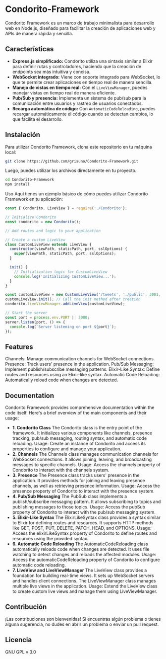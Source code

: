 # Condorito-Framework


Condorito Framework es un marco de trabajo minimalista para desarrollo web en Node.js, diseñado para facilitar la creación de aplicaciones web y APIs de manera rápida y sencilla.

## Características

- **Express.js simplificado:** Condorito utiliza una sintaxis similar a Elixir para definir rutas y controladores, haciendo que la creación de endpoints sea más intuitiva y concisa.
- **WebSocket integrado:** Viene con soporte integrado para WebSocket, lo que te permite crear aplicaciones en tiempo real de manera sencilla.
- **Manejo de vistas en tiempo real:** Con el `LiveViewManager`, puedes manejar vistas en tiempo real de manera eficiente.
- **Pub/Sub y presencia:** Implementa un sistema de pub/sub para la comunicación entre usuarios y rastreo de usuarios conectados.
- **Recarga automática de código:** Con `AutomaticCodeReloading`, puedes recargar automáticamente el código cuando se detectan cambios, lo que facilita el desarrollo.

## Instalación

Para utilizar Condorito Framework, clona este repositorio en tu máquina local:

```bash
git clone https://github.com/grisuno/Condorito-Framework.git
```
Luego, puedes utilizar los archivos directamente en tu proyecto.
```bash
cd Condorito-Framework
npm install
```
Uso
Aquí tienes un ejemplo básico de cómo puedes utilizar Condorito Framework en tu aplicación:

```javascript
const { Condorito, LiveView } = require('./Condorito');

// Initialize Condorito
const condorito = new Condorito();

// Add routes and logic to your application

// Create a custom LiveView
class CustomLiveView extends LiveView {
  constructor(viewPath, staticPath, port, sslOptions) {
    super(viewPath, staticPath, port, sslOptions);
  }

  init() {
    // Initialization logic for CustomLiveView
    console.log('Initializing CustomLiveView...');
  }
}

const customLiveView = new CustomLiveView('/tweets', './public', 3001, {});
customLiveView.init(); // Call the init method after creation
condorito.liveViewManager.addLiveView(customLiveView);

// Start the server
const port = process.env.PORT || 3000;
server.listen(port, () => {
  console.log(`Server listening on port ${port}`);
});

```
## Features
Channels: Manage communication channels for WebSocket connections.
Presence: Track users' presence in the application.
Pub/Sub Messaging: Implement publish/subscribe messaging patterns.
Elixir-Like Syntax: Define routes and resources using an Elixir-like syntax.
Automatic Code Reloading: Automatically reload code when changes are detected.

## Documentation
Condorito Framework provides comprehensive documentation within the code itself. Here's a brief overview of the main components and their usage:

- **1. Condorito Class**
    The Condorito class is the entry point of the framework.
    It initializes various components like channels, presence tracking, pub/sub messaging, routing syntax, and automatic code reloading.
    Usage: Create an instance of Condorito and access its properties to configure and manage your application.
- **2. Channels**
    The Channels class manages communication channels for WebSocket connections.
    It allows joining, leaving, and broadcasting messages to specific channels.
    Usage: Access the channels property of Condorito to interact with the channels system.
- **3. Presence**
    The Presence class tracks users' presence in the application.
    It provides methods for joining and leaving presence channels, as well as retrieving presence information.
    Usage: Access the presence property of Condorito to interact with the presence system.
- **4. Pub/Sub Messaging**
    The PubSub class implements a publish/subscribe messaging pattern.
    It allows subscribing to topics and publishing messages to those topics.
    Usage: Access the pubSub property of Condorito to interact with the pub/sub messaging system.
- **5. Elixir-Like Syntax**
    The ElixirLikeSyntax class provides a syntax similar to Elixir for defining routes and resources.
    It supports HTTP methods like GET, POST, PUT, DELETE, PATCH, HEAD, and OPTIONS.
    Usage: Access the elixirLikeSyntax property of Condorito to define routes and resources using the provided syntax.
- **6. Automatic Code Reloading**
    The AutomaticCodeReloading class automatically reloads code when changes are detected.
    It uses file watching to detect changes and reloads the affected modules.
    Usage: Access the automaticCodeReloading property of Condorito to configure automatic code reloading.
- **7. LiveView and LiveViewManager**
    The LiveView class provides a foundation for building real-time views.
    It sets up WebSocket servers and handles client connections.
    The LiveViewManager class manages multiple live views in the application.
    Usage: Extend the LiveView class to create custom live views and manage them using LiveViewManager.


## Contribución
¡Las contribuciones son bienvenidas! Si encuentras algún problema o tienes alguna sugerencia, no dudes en abrir un problema o enviar un pull request.

## Licencia
GNU GPL v 3.0
